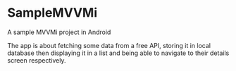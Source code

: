 # SampleMVVMi
A sample MVVMi project in Android

The app is about fetching some data from a free API, storing it in local database then displaying it in a list and being able to navigate to their details screen respectively.
